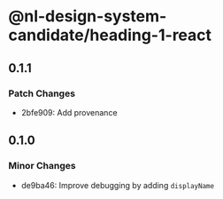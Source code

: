 # @nl-design-system-candidate/heading-1-react

## 0.1.1

### Patch Changes

- 2bfe909: Add provenance

## 0.1.0

### Minor Changes

- de9ba46: Improve debugging by adding `displayName`
